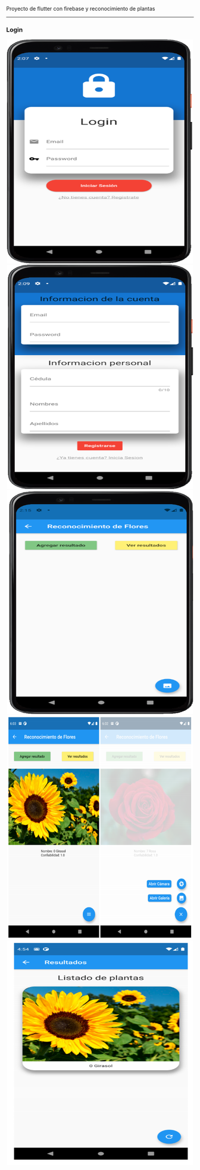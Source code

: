 Proyecto de flutter con firebase y reconocimiento de plantas
<hr>
<h3>Login</h3>
<div style="text-align:center;">
  <img src="flutter_proyecto/assets/images/app-login-flutter.PNG" alt="Girl in a jacket" width="500" height="600">
  <img src="flutter_proyecto/assets/images/app-register-flutter.png" alt="Girl in a jacket" width="500" height="600">
  <img src="flutter_proyecto/assets/images/app-home-flutter.png" alt="Girl in a jacket" width="500" height="600">
  <img src="flutter_proyecto/assets/images/app-reconocimiento-flutter.png" alt="Girl in a jacket" width="500" height="600">
  <img src="flutter_proyecto/assets/images/app-listado-flutter.png" alt="Girl in a jacket" width="500" height="600">
</div>
